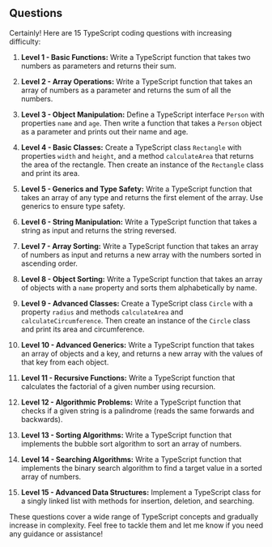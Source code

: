 ## Questions ##
Certainly! Here are 15 TypeScript coding questions with increasing difficulty:

1. **Level 1 - Basic Functions:**
   Write a TypeScript function that takes two numbers as parameters and returns their sum.

2. **Level 2 - Array Operations:**
   Write a TypeScript function that takes an array of numbers as a parameter and returns the sum of all the numbers.

3. **Level 3 - Object Manipulation:**
   Define a TypeScript interface `Person` with properties `name` and `age`. Then write a function that takes a `Person` object as a parameter and prints out their name and age.

4. **Level 4 - Basic Classes:**
   Create a TypeScript class `Rectangle` with properties `width` and `height`, and a method `calculateArea` that returns the area of the rectangle. Then create an instance of the `Rectangle` class and print its area.

5. **Level 5 - Generics and Type Safety:**
   Write a TypeScript function that takes an array of any type and returns the first element of the array. Use generics to ensure type safety.

6. **Level 6 - String Manipulation:**
   Write a TypeScript function that takes a string as input and returns the string reversed.

7. **Level 7 - Array Sorting:**
   Write a TypeScript function that takes an array of numbers as input and returns a new array with the numbers sorted in ascending order.

8. **Level 8 - Object Sorting:**
   Write a TypeScript function that takes an array of objects with a `name` property and sorts them alphabetically by name.

9. **Level 9 - Advanced Classes:**
   Create a TypeScript class `Circle` with a property `radius` and methods `calculateArea` and `calculateCircumference`. Then create an instance of the `Circle` class and print its area and circumference.

10. **Level 10 - Advanced Generics:**
    Write a TypeScript function that takes an array of objects and a key, and returns a new array with the values of that key from each object.

11. **Level 11 - Recursive Functions:**
    Write a TypeScript function that calculates the factorial of a given number using recursion.

12. **Level 12 - Algorithmic Problems:**
    Write a TypeScript function that checks if a given string is a palindrome (reads the same forwards and backwards).

13. **Level 13 - Sorting Algorithms:**
    Write a TypeScript function that implements the bubble sort algorithm to sort an array of numbers.

14. **Level 14 - Searching Algorithms:**
    Write a TypeScript function that implements the binary search algorithm to find a target value in a sorted array of numbers.

15. **Level 15 - Advanced Data Structures:**
    Implement a TypeScript class for a singly linked list with methods for insertion, deletion, and searching.

These questions cover a wide range of TypeScript concepts and gradually increase in complexity. Feel free to tackle them and let me know if you need any guidance or assistance!
